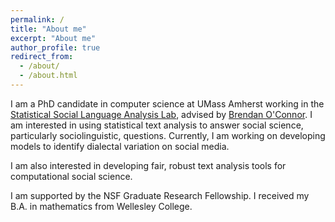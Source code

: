 ```yaml
---
permalink: /
title: "About me"
excerpt: "About me"
author_profile: true
redirect_from: 
  - /about/
  - /about.html
---
```


  
I am a PhD candidate in computer science at UMass Amherst working in the [Statistical Social Language Analysis Lab](http://slanglab.cs.umass.edu/), advised by [Brendan O'Connor](http://brenocon.com/). I am interested in using statistical text analysis to answer social science, particularly sociolinguistic, questions. Currently, I am working on developing models to identify dialectal variation on social media.

I am also interested in developing fair, robust text analysis tools for computational social science.

I am supported by the NSF Graduate Research Fellowship. I received my B.A. in mathematics from Wellesley College.